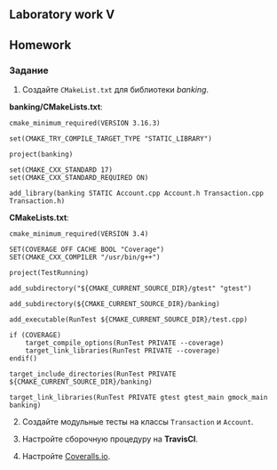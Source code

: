 ## Laboratory work V

## Homework

### Задание

1. Создайте `CMakeList.txt` для библиотеки *banking*. 

**banking/CMakeLists.txt**:

```
cmake_minimum_required(VERSION 3.16.3)

set(CMAKE_TRY_COMPILE_TARGET_TYPE "STATIC_LIBRARY")

project(banking)

set(CMAKE_CXX_STANDARD 17)
set(CMAKE_CXX_STANDARD_REQUIRED ON)

add_library(banking STATIC Account.cpp Account.h Transaction.cpp Transaction.h)
```

**CMakeLists.txt**:

```
cmake_minimum_required(VERSION 3.4)

SET(COVERAGE OFF CACHE BOOL "Coverage")
SET(CMAKE_CXX_COMPILER "/usr/bin/g++")

project(TestRunning)

add_subdirectory("${CMAKE_CURRENT_SOURCE_DIR}/gtest" "gtest")

add_subdirectory(${CMAKE_CURRENT_SOURCE_DIR}/banking)

add_executable(RunTest ${CMAKE_CURRENT_SOURCE_DIR}/test.cpp)

if (COVERAGE)
    target_compile_options(RunTest PRIVATE --coverage)
    target_link_libraries(RunTest PRIVATE --coverage)
endif()

target_include_directories(RunTest PRIVATE ${CMAKE_CURRENT_SOURCE_DIR}/banking)

target_link_libraries(RunTest PRIVATE gtest gtest_main gmock_main banking)
```

2. Создайте модульные тесты на классы `Transaction` и `Account`.
    
3. Настройте сборочную процедуру на **TravisCI**.
4. Настройте [Coveralls.io](https://coveralls.io/).

